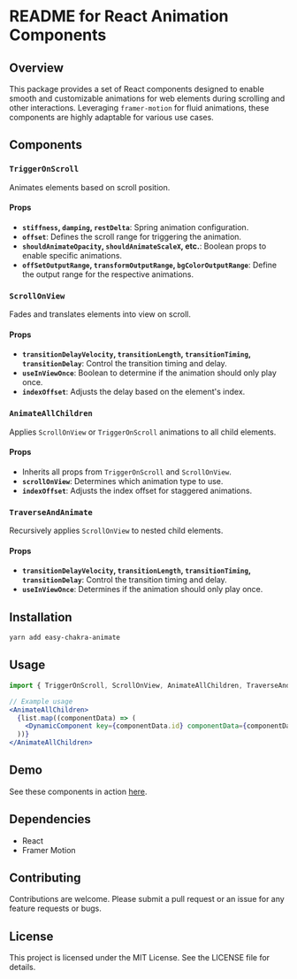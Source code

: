 # README for React Animation Components

## Overview

This package provides a set of React components designed to enable smooth and customizable animations for web elements during scrolling and other interactions. Leveraging `framer-motion` for fluid animations, these components are highly adaptable for various use cases.

## Components

### `TriggerOnScroll`

Animates elements based on scroll position.

#### Props

- **`stiffness`, `damping`, `restDelta`**: Spring animation configuration.
- **`offset`**: Defines the scroll range for triggering the animation.
- **`shouldAnimateOpacity`, `shouldAnimateScaleX`, etc.**: Boolean props to enable specific animations.
- **`offSetOutputRange`, `transformOutputRange`, `bgColorOutputRange`**: Define the output range for the respective animations.

### `ScrollOnView`

Fades and translates elements into view on scroll.

#### Props

- **`transitionDelayVelocity`, `transitionLength`, `transitionTiming`, `transitionDelay`**: Control the transition timing and delay.
- **`useInViewOnce`**: Boolean to determine if the animation should only play once.
- **`indexOffset`**: Adjusts the delay based on the element's index.

### `AnimateAllChildren`

Applies `ScrollOnView` or `TriggerOnScroll` animations to all child elements.

#### Props

- Inherits all props from `TriggerOnScroll` and `ScrollOnView`.
- **`scrollOnView`**: Determines which animation type to use.
- **`indexOffset`**: Adjusts the index offset for staggered animations.

### `TraverseAndAnimate`

Recursively applies `ScrollOnView` to nested child elements.

#### Props

- **`transitionDelayVelocity`, `transitionLength`, `transitionTiming`, `transitionDelay`**: Control the transition timing and delay.
- **`useInViewOnce`**: Determines if the animation should only play once.

## Installation

```bash
yarn add easy-chakra-animate
```

## Usage

```jsx
import { TriggerOnScroll, ScrollOnView, AnimateAllChildren, TraverseAndAnimate } from 'easy-chakra-animate';

// Example usage
<AnimateAllChildren>
  {list.map((componentData) => (
    <DynamicComponent key={componentData.id} componentData={componentData} />
  ))}
</AnimateAllChildren>
```

## Demo

See these components in action [here](https://643c599e10255e45ba42fdae-celzvjwdvb.chromatic.com/?path=/story/animations-onscroll--default).

## Dependencies

- React
- Framer Motion

## Contributing

Contributions are welcome. Please submit a pull request or an issue for any feature requests or bugs.

## License

This project is licensed under the MIT License. See the LICENSE file for details.
